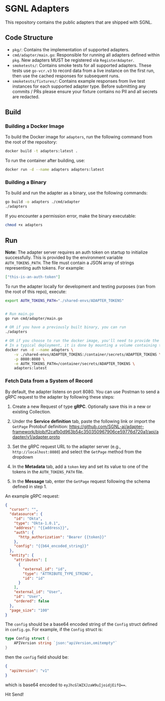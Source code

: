 # SGNL Adapters

This repository contains the public adapters that are shipped with SGNL.

## Code Structure

- `pkg/`: Contains the implementation of supported adapters.
- `cmd/adapter/main.go`: Responsible for running all adapters defined within `pkg`. New adapters MUST be registered via `RegisterAdapter`.
- `smoketests/`: Contains smoke tests for all supported adapters. These tests use `go-vcr.v3` to record data from a live instance on the first run, then use the cached responses for subsequent runs.
- `smoketests/fixtures/`: Contains example responses from live test instances for each supported adapter type. Before submitting any commits / PRs please ensure your fixture contains no PII and all secrets are redacted.

## Build

### Building a Docker Image

To build the Docker image for `adapters`, run the following command from the root of the repository:

```bash
docker build -t adapters:latest .
```

To run the container after building, use:

```bash
docker run -d --name adapters adapters:latest
```

### Building a Binary

To build and run the adapter as a binary, use the following commands:

```bash
go build -o adapters ./cmd/adapter
./adapters
```

If you encounter a permission error, make the binary executable:

```bash
chmod +x adapters
```

## Run

**Note:**
The adapter server requires an auth token on startup to initialize successfully. This is provided by the environment variable `AUTH_TOKENS_PATH`. The file must contain a JSON array of strings representing auth tokens. For example:

```json
["this-is-an-auth-token"]
```

To run the adapter locally for development and testing purposes (ran from the root of this repo), execute:

```bash
export AUTH_TOKENS_PATH="./shared-envs/ADAPTER_TOKENS"


# Run main.go
go run cmd/adapter/main.go

# OR if you have a previously built binary, you can run
./adapters

# OR if you choose to run the docker image, you'll need to provide the file and env variable.
# In a typical deployment, it is done by mounting a volume containing the file. For example:
docker run -d --name adapters \
    -v ./shared-envs/ADAPTER_TOKENS:/container/secrets/ADAPTER_TOKENS \
    -p 8080:8080 \
    -e AUTH_TOKENS_PATH=/container/secrets/ADAPTER_TOKENS \
    adapters:latest
```

### Fetch Data from a System of Record

By default, the adapter listens on port 8080. You can use Postman to send a gRPC request to the adapter by following these steps:

1. Create a new Request of type **gRPC**. Optionally save this in a new or existing Collection.

2. Under the **Service definition** tab, paste the following link or import the `GetPage` Protobuf definition: https://github.com/SGNL-ai/adapter-framework/blob/f2cafb0d963b54c350350967906ce59776d720a1/api/adapter/v1/adapter.proto

3. Set the gRPC request URL to the adapter server (e.g., `http://localhost:8080`) and select the `GetPage` method from the dropdown

4. In the **Metadata** tab, add a `token` key and set its value to one of the tokens in the `AUTH_TOKENS_PATH` file.

5. In the **Message** tab, enter the `GetPage` request following the schema defined in step 1.

An example gRPC request:

```json
{
  "cursor": "",
  "datasource": {
    "id": "Okta",
    "type": "Okta-1.0.1",
    "address": "{{address}}",
    "auth": {
      "http_authorization": "Bearer {{token}}"
    },
    "config": "{{b64_encoded_string}}"
  },
  "entity": {
    "attributes": [
      {
        "external_id": "id",
        "type": "ATTRIBUTE_TYPE_STRING",
        "id": "id"
      }
    ],
    "external_id": "User",
    "id": "User",
    "ordered": false
  },
  "page_size": "100"
}
```

The `config` should be a base64 encoded string of the `Config` struct defined in `config.go`. For example, if the `Config` struct is:

```go
type Config struct {
    APIVersion string `json:"apiVersion,omitempty"`
}
```

then the `config` field should be:

```json
{
  "apiVersion": "v1"
}
```

which is base64 encoded to `eyJhcGlWZXJzaW9uIjoidjEifQ==`.

Hit Send!
